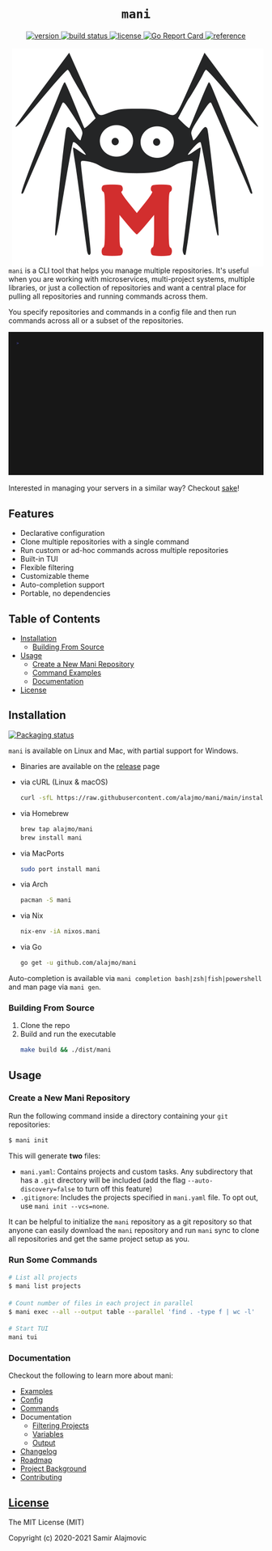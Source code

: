 <h1 align="center"><code>mani</code></h1>

<div align="center">
  <a href="https://github.com/alajmo/mani/releases">
    <img src="https://img.shields.io/github/release-pre/alajmo/mani.svg" alt="version">
  </a>

  <a href="https://github.com/alajmo/mani/actions">
    <img src="https://github.com/alajmo/mani/workflows/release/badge.svg" alt="build status">
  </a>

  <a href="https://img.shields.io/badge/license-MIT-green">
    <img src="https://img.shields.io/badge/license-MIT-green" alt="license">
  </a>

  <a href="https://goreportcard.com/report/github.com/alajmo/mani">
    <img src="https://goreportcard.com/badge/github.com/alajmo/mani" alt="Go Report Card">
  </a>

  <a href="https://pkg.go.dev/github.com/alajmo/mani">
    <img src="https://pkg.go.dev/badge/github.com/alajmo/mani.svg" alt="reference">
  </a>
</div>

<br>

<img src="./res/logo.svg" align="right"/>

`mani` is a CLI tool that helps you manage multiple repositories. It's useful when you are working with microservices, multi-project systems, multiple libraries, or just a collection of repositories and want a central place for pulling all repositories and running commands across them.

You specify repositories and commands in a config file and then run commands across all or a subset of the repositories.

![demo](res/demo.gif)

Interested in managing your servers in a similar way? Checkout [sake](https://github.com/alajmo/sake)!

## Features

- Declarative configuration
- Clone multiple repositories with a single command
- Run custom or ad-hoc commands across multiple repositories
- Built-in TUI
- Flexible filtering
- Customizable theme
- Auto-completion support
- Portable, no dependencies

## Table of Contents

- [Installation](#installation)
  - [Building From Source](#building-from-source)
- [Usage](#usage)
  - [Create a New Mani Repository](#create-a-new-mani-repository)
  - [Command Examples](#run-some-commands)
  - [Documentation](#documentation)
- [License](#license)

## Installation

[![Packaging status](https://repology.org/badge/vertical-allrepos/mani.svg)](https://repology.org/project/mani/versions)

`mani` is available on Linux and Mac, with partial support for Windows.

* Binaries are available on the [release](https://github.com/alajmo/mani/releases) page

* via cURL (Linux & macOS)
  ```sh
  curl -sfL https://raw.githubusercontent.com/alajmo/mani/main/install.sh | sh
  ```

* via Homebrew
  ```sh
  brew tap alajmo/mani
  brew install mani
  ```

* via MacPorts
  ```sh
  sudo port install mani
  ```

* via Arch
  ```sh
  pacman -S mani
  ```

* via Nix
  ```sh
  nix-env -iA nixos.mani
  ```

* via Go
  ```sh
  go get -u github.com/alajmo/mani
  ```

Auto-completion is available via `mani completion bash|zsh|fish|powershell` and man page via `mani gen`.

### Building From Source

1. Clone the repo
2. Build and run the executable
    ```sh
    make build && ./dist/mani
    ```

## Usage

### Create a New Mani Repository

Run the following command inside a directory containing your `git` repositories:

```sh
$ mani init
```

This will generate **two** files:

- `mani.yaml`: Contains projects and custom tasks. Any subdirectory that has a `.git` directory will be included (add the flag `--auto-discovery=false` to turn off this feature)
- `.gitignore`: Includes the projects specified in `mani.yaml` file. To opt out, use `mani init --vcs=none`.

It can be helpful to initialize the `mani` repository as a git repository so that anyone can easily download the `mani` repository and run `mani` sync to clone all repositories and get the same project setup as you.

### Run Some Commands

```bash
# List all projects
$ mani list projects

# Count number of files in each project in parallel
$ mani exec --all --output table --parallel 'find . -type f | wc -l'

# Start TUI
mani tui
```

### Documentation

Checkout the following to learn more about mani:

- [Examples](examples)
- [Config](docs/config.md)
- [Commands](docs/commands.md)
- Documentation
  - [Filtering Projects](docs/filtering_projects.md)
  - [Variables](docs/variables.md)
  - [Output](docs/output.md)
- [Changelog](/docs/changelog.md)
- [Roadmap](/docs/roadmap.md)
- [Project Background](docs/project-background.md)
- [Contributing](docs/contributing.md)

## [License](LICENSE)

The MIT License (MIT)

Copyright (c) 2020-2021 Samir Alajmovic
